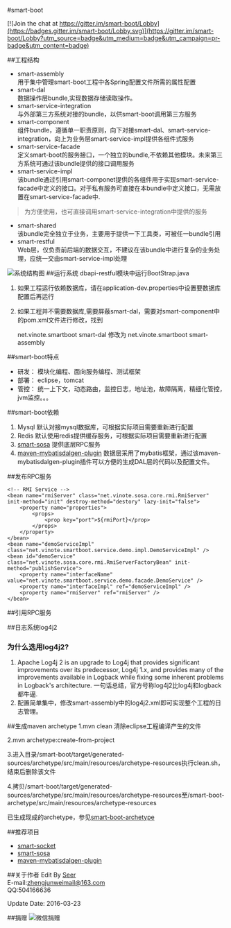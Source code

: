 #smart-boot

[![Join the chat at https://gitter.im/smart-boot/Lobby](https://badges.gitter.im/smart-boot/Lobby.svg)](https://gitter.im/smart-boot/Lobby?utm_source=badge&utm_medium=badge&utm_campaign=pr-badge&utm_content=badge)

##工程结构

- smart-assembly   
用于集中管理smart-boot工程中各Spring配置文件所需的属性配置
- smart-dal  
数据操作层bundle,实现数据存储读取操作。
- smart-service-integration  
与外部第三方系统对接的bundle，以供smart-boot调用第三方服务
- smart-component  
组件bundle，遵循单一职责原则，向下对接smart-dal、smart-service-integration，向上为业务层smart-service-impl提供各组件式服务
- smart-service-facade  
定义smart-boot的服务接口，一个独立的bundle,不依赖其他模块。未来第三方系统可通过该bundle提供的接口调用服务
- smart-service-impl  
该bundle通过引用smart-componet提供的各组件用于实现smart-service-facade中定义的接口。对于私有服务可直接在本bundle中定义接口，无需放置在smart-service-facade中.  

>为方便使用，也可直接调用smart-service-integration中提供的服务

- smart-shared  
该bundle完全独立于业务，主要用于提供一下工具类，可被任一bundle引用
- smart-restful  
Web层，仅负责前后端的数据交互，不建议在该bundle中进行复杂的业务处理，应统一交由smart-service-impl处理

![系统结构图](1.png)
##运行系统
dbapi-restful模块中运行BootStrap.java

1. 如果工程运行依赖数据库，请在application-dev.properties中设置要数据库配置后再运行

2. 如果工程并不需要数据库,需要屏蔽smart-dal，需要对smart-component中的pom.xml文件进行修改，找到

	<dependency>
			<groupId>net.vinote.smartboot</groupId>
			<artifactId>smart-dal</artifactId>
	</dependency>
	修改为
	<dependency>
			<groupId>net.vinote.smartboot</groupId>
			<artifactId>smart-assembly</artifactId>
	</dependency>


##smart-boot特点
- 研发：
	模块化编程、面向服务编程、测试框架
- 部署：
	eclipse，tomcat
- 管控：
	统一上下文，动态路由，监控日志，地址池，故障隔离，精细化管控，jvm监控。。。

##smart-boot依赖
1. Mysql 默认对接mysql数据库，可根据实际项目需要重新进行配置
2. Redis 默认使用redis提供缓存服务，可根据实际项目需要重新进行配置
3. [smart-sosa](https://git.oschina.net/smartdms/smart-sosa) 提供底层RPC服务
4. [maven-mybatisdalgen-plugin](https://git.oschina.net/smartdms/maven-mybatisdalgen-plugin) 数据层采用了mybatis框架，通过该maven-mybatisdalgen-plugin插件可以方便的生成DAL层的代码以及配置文件。

##发布RPC服务

	<!-- RMI Service -->
	<bean name="rmiServer" class="net.vinote.sosa.core.rmi.RmiServer" init-method="init" destroy-method="destory" lazy-init="false">
		<property name="properties">
			<props>
				<prop key="port">${rmiPort}</prop>
			</props>
		</property>
	</bean>
	<bean name="demoServiceImpl" class="net.vinote.smartboot.service.demo.impl.DemoServiceImpl" />
	<bean id="demoService" class="net.vinote.sosa.core.rmi.RmiServerFactoryBean" init-method="publishService">
		<property name="interfaceName" value="net.vinote.smartboot.service.demo.facade.DemoService" />
		<property name="interfaceImpl" ref="demoServiceImpl" />
		<property name="rmiServer" ref="rmiServer" />
	</bean>

##引用RPC服务
	<!-- RMI服务 -->
	<bean name="rmiClient" class="net.vinote.sosa.core.rmi.RmiClient" destroy-method="destory" lazy-init="false" init-method="init" />
	<bean id="demoService" class="net.vinote.sosa.core.rmi.RmiClientFactoryBean">
		<property name="rmiClient" ref="rmiClient" />
		<property name="remoteInterface" value="net.vinote.smartboot.service.order.facade.DemoService" />
		<property name="timeout" value="5000" />
	</bean>


##日志系统log4j2
### 为什么选用log4j2?  
1. Apache Log4j 2 is an upgrade to Log4j that provides significant improvements over its predecessor, Log4j 1.x, and provides many of the improvements available in Logback while fixing some inherent problems in Logback's architecture. 一句话总结，官方号称log4j2比log4j和logback都牛逼.
2. 配置简单集中，修改smart-assembly中的log4j2.xml即可实现整个工程的日志管理。


##生成maven archetype
1.mvn clean
清除eclipse工程编译产生的文件
  
2.mvn archetype:create-from-project

3.进入目录/smart-boot/target/generated-sources/archetype/src/main/resources/archetype-resources执行clean.sh，结束后删除该文件

4.拷贝/smart-boot/target/generated-sources/archetype/src/main/resources/archetype-resources至/smart-boot-archetype/src/main/resources/archetype-resources  

已生成现成的archetype，参见[smart-boot-archetype](https://git.oschina.net/smartdms/smart-boot-archetype)


##推荐项目
- [smart-socket](https://git.oschina.net/smartdms/smart-socket)
- [smart-sosa](https://git.oschina.net/smartdms/smart-sosa)
- [maven-mybatisdalgen-plugin](https://git.oschina.net/smartdms/maven-mybatisdalgen-plugin)

##关于作者
Edit By [Seer](http://zhengjunweimail.blog.163.com/)  
E-mail:zhengjunweimail@163.com  
QQ:504166636

Update Date: 2016-03-23

##捐赠
![微信捐赠](wx.png)